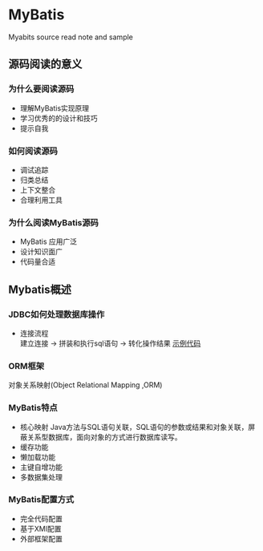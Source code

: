 # MyBatis
Myabits  source read note and sample

## 源码阅读的意义
### 为什么要阅读源码
- 理解MyBatis实现原理
- 学习优秀的的设计和技巧
- 提示自我

### 如何阅读源码
- 调试追踪
- 归类总结
- 上下文整合
- 合理利用工具

### 为什么阅读MyBatis源码
- MyBatis 应用广泛
- 设计知识面广
- 代码量合适

## Mybatis概述
### JDBC如何处理数据库操作
- 连接流程  
建立连接  → 拼装和执行sql语句 → 转化操作结果
  [示例代码](JDBCDemo)
### ORM框架
对象关系映射(Object Relational Mapping ,ORM)

### MyBatis特点
- 核心映射
  Java方法与SQL语句关联，SQL语句的参数或结果和对象关联，屏蔽关系型数据库，面向对象的方式进行数据库读写。
- 缓存功能
- 懒加载功能
- 主键自增功能
- 多数据集处理

### MyBatis配置方式
- 完全代码配置
- 基于XMl配置
- 外部框架配置